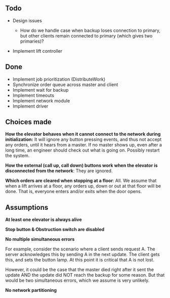 Todo
----

* Design issues
    - How do we handle case when backup loses connection to primary,
    but other clients remain connected to primary (which gives two primaries)?

* Implement lift controller

Done
----
* Implement job prioritization (DistributeWork)
* Synchronize order queue across master and client
* Implement wait for backup
* Implement timeouts
* Implement network module
* Implement driver

Choices made
------------
**How the elevator behaves when it cannot connect to the network during initialization:**
It will ignore any button pressing events, and thus not accept any orders,
until it hears from a master. If no master shows up, even after a long time,
an engineer should check out what is going on. Possibly restart the system.

**How the external (call up, call down) buttons work when the elevator is disconnected from the network**:
They are ignored.

**Which orders are cleared when stopping at a floor**:
All. We assume that when a lift arrives at a floor, any orders up, down or
out at that floor will be done. That is, everyone enters and/or exits when
the door opens.

Assumptions
-----------

**At least one elevator is always alive**

**Stop button & Obstruction switch are disabled**

**No multiple simultaneous errors**

For example, consider the scenario where a client sends request A.
The server acknowledges this by sending A in the next update. The
client gets this, and sets the button lamp. At this point it is
critical that A is not lost.

However, it could be the case that the master died right after it
sent the update AND the update did NOT reach the backup for some
reason. But that would be two simultaneous errors, which we assume
is very unlikely.

**No network partitioning**
